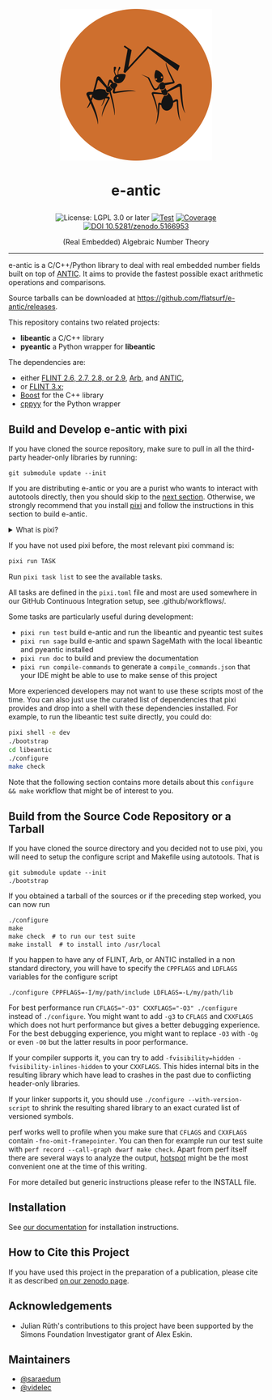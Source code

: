 <p align="center">
    <img alt="logo" src="https://github.com/flatsurf/e-antic/raw/master/logo.svg?sanitize=true" width="300px">
</p>

<h1><p align="center">e-antic</p></h1>

<p align="center">
  <img src="https://img.shields.io/badge/License-LGPL_3.0_or_later-blue.svg" alt="License: LGPL 3.0 or later">
  <a href="https://github.com/flatsurf/e-antic/actions/workflows/test.yml"><img src="https://github.com/flatsurf/e-antic/actions/workflows/test.yml/badge.svg" alt="Test"></a>
  <a href="https://codecov.io/gh/flatsurf/e-antic"><img src="https://codecov.io/gh/flatsurf/e-antic/branch/master/graph/badge.svg" alt="Coverage"></a>
  <a href="https://doi.org/10.5281/zenodo.5166953"><img src="https://zenodo.org/badge/DOI/10.5281/zenodo.5166953.svg" alt="DOI 10.5281/zenodo.5166953"></a>
</p>

<p align="center">(Real Embedded) Algebraic Number Theory</p>
<hr>

e-antic is a C/C++/Python library to deal with real embedded number fields
built on top of [ANTIC](https://github.com/wbhart/antic). It aims to provide
the fastest possible exact arithmetic operations and comparisons.

Source tarballs can be downloaded at https://github.com/flatsurf/e-antic/releases.

This repository contains two related projects:

* **libeantic** a C/C++ library
* **pyeantic** a Python wrapper for **libeantic**

The dependencies are:

 - either [FLINT 2.6, 2.7, 2.8, or 2.9](https://flintlib.org), [Arb](https://arblib.org/), and [ANTIC](https://github.com/wbhart/antic),
 - or [FLINT 3.x](https://flintlib.org);
 - [Boost](https://www.boost.org/) for the C++ library
 - [cppyy](https://cppyy.readthedocs.io/en/latest/) for the Python wrapper

## Build and Develop e-antic with pixi

If you have cloned the source repository, make sure to pull in all the
third-party header-only libraries by running:

```
git submodule update --init
```

If you are distributing e-antic or you are a purist who wants to interact with
autotools directly, then you should skip to the [next
section](#build-from-the-source-code-repository-or-tarball). Otherwise, we
strongly recommend that you install [pixi](https://pixi.sh) and follow the
instructions in this section to build e-antic.

<details>
<summary>What is pixi?</summary>
pixi is a tool based on
[conda](https://en.wikipedia.org/wiki/Conda_(package_manager)) &
[conda-forge](https://conda-forge.org) for developers so that we can all use
the same workflows in the same defined environments.

pixi allows us to ship a very opinionated setup to developers of e-antic,
namely a number of opinionated scripts with corresponding tested (and
opinionated) dependencies.

This makes the whole development experience much more reliable and
reproducible, e.g., the CI on GitHub Pull Requests runs with the exact same
setup, so if something fails there, you can just run the CI command to get
exactly the same behavior locally.

Why don't we add all things to the Makefiles but use pixi tasks?

Packagers do prefer a system that is as minimalistic as possible. Any
opinionated bit in the build system, such as setting compiler flags, usually
needs to be patched out by software distributions. That's why our Makefiles are
trying to follow the autoconfiscated standards as closely as possible. And
essentially all that pixi does is to call these Makefiles without you having to
figure out how everything works in detail.

</details>

If you have not used pixi before, the most relevant pixi command is:

```sh
pixi run TASK
```

Run `pixi task list` to see the available tasks.

All tasks are defined in the `pixi.toml` file and most are used somewhere in
our GitHub Continuous Integration setup, see .github/workflows/.

Some tasks are particularly useful during development:

* `pixi run test` build e-antic and run the libeantic and pyeantic test suites
* `pixi run sage` build e-antic and spawn SageMath with the local libeantic and pyeantic installed
* `pixi run doc` to build and preview the documentation
* `pixi run compile-commands` to generate a `compile_commands.json` that your IDE might be able to use to make sense of this project

More experienced developers may not want to use these scripts most of the time.
You can also just use the curated list of dependencies that pixi provides and
drop into a shell with these dependencies installed. For example, to run the
libeantic test suite directly, you could do:

```sh
pixi shell -e dev
./bootstrap
cd libeantic
./configure
make check
```

Note that the following section contains more details about this `configure &&
make` workflow that might be of interest to you.

## Build from the Source Code Repository or a Tarball

If you have cloned the source directory and you decided not to use pixi, you
will need to setup the configure script and Makefile using autotools. That is

    git submodule update --init
    ./bootstrap

If you obtained a tarball of the sources or if the preceding step
worked, you can now run

    ./configure
    make
    make check  # to run our test suite
    make install  # to install into /usr/local

If you happen to have any of FLINT, Arb, or ANTIC installed in a non standard
directory, you will have to specify the `CPPFLAGS` and `LDFLAGS` variables for
the configure script

    ./configure CPPFLAGS=-I/my/path/include LDFLAGS=-L/my/path/lib

For best performance run `CFLAGS="-O3" CXXFLAGS="-O3" ./configure` instead of
`./configure`.  You might want to add `-g3` to `CFLAGS` and `CXXFLAGS` which
does not hurt performance but gives a better debugging experience. For the best
debugging experience, you might want to replace `-O3` with `-Og` or even `-O0`
but the latter results in poor performance.

If your compiler supports it, you can try to add `-fvisibility=hidden
-fvisibility-inlines-hidden` to your `CXXFLAGS`. This hides internal bits in
the resulting library which have lead to crashes in the past due to conflicting
header-only libraries.

If your linker supports it, you should use `./configure --with-version-script`
to shrink the resulting shared library to an exact curated list of versioned
symbols.

perf works well to profile when you make sure that `CFLAGS` and `CXXFLAGS`
contain `-fno-omit-framepointer`. You can then for example run our test suite
with `perf record --call-graph dwarf make check`. Apart from perf itself there
are several ways to analyze the output,
[hotspot](https://github.com/KDAB/hotspot) might be the most convenient one at
the time of this writing.

For more detailed but generic instructions please refer to the INSTALL file.

## Installation

See [our documentation](https://flatsurf.github.io/e-antic/libeantic/#installation)
for installation instructions.

## How to Cite this Project

If you have used this project in the preparation of a publication, please cite
it as described [on our zenodo page](https://doi.org/10.5281/zenodo.5166953).

## Acknowledgements

* Julian Rüth's contributions to this project have been supported by the Simons
  Foundation Investigator grant of Alex Eskin.

## Maintainers

* [@saraedum](https://github.com/saraedum)
* [@videlec](https://github.com/videlec)
